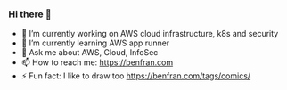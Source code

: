 ### Hi there 👋

<!--
**bfrancom/bfrancom** is a ✨ _special_ ✨ repository because its `README.md` (this file) appears on your GitHub profile.

Here are some ideas to get you started:
-->

- 🔭 I’m currently working on AWS cloud infrastructure, k8s and security
- 🌱 I’m currently learning AWS app runner
- 💬 Ask me about AWS, Cloud, InfoSec
- 📫 How to reach me: https://benfran.com
- ⚡ Fun fact: I like to draw too https://benfran.com/tags/comics/ 

